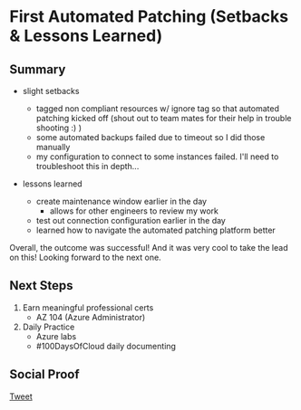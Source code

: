 
# First Automated Patching (Setbacks & Lessons Learned)

## Summary

- slight setbacks
    - tagged non compliant resources w/ ignore tag so that automated patching kicked off (shout out to team mates for their help in trouble shooting :) )
    - some automated backups failed due to timeout so I did those manually
    - my configuration to connect to some instances failed. I'll need to troubleshoot this in depth...

- lessons learned
    - create maintenance window earlier in the day
        - allows for other engineers to review my work
    - test out connection configuration earlier in the day
    - learned how to navigate the automated patching platform better

Overall, the outcome was successful! And it was very cool to take the lead on this! Looking forward to the next one.

## Next Steps

1) Earn meaningful professional certs
    - AZ 104 (Azure Administrator)
2) Daily Practice
    - Azure labs
    - #100DaysOfCloud daily documenting

## Social Proof

[Tweet]()

